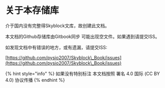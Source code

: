 # 关于本存储库

介于国内没有完整得Skyblock文库，故创建此文档。

本文档的Github存储库由Gitbook同步 可能出现空文件。如果遇到请提交ISS。

如发现文档中有错误的地方，或有遗漏，请提交ISS:

[https://github.com/pysio2007/Skyblock\_Book/issues](https://github.com/pysio2007/Skyblock\_Book/issues)

{% hint style="info" %}
如果没有特别标注 本文档按照 署名 4.0 国际 (CC BY 4.0) 协议传播
{% endhint %}
